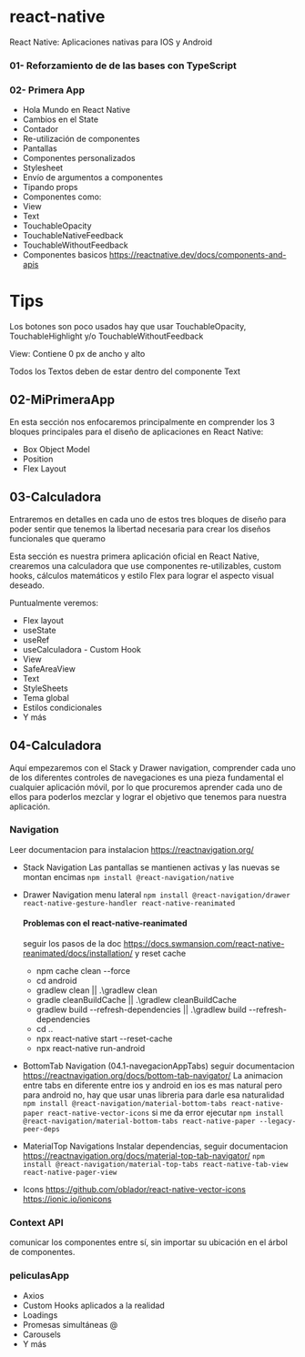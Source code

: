 # react-native
React Native: Aplicaciones nativas para IOS y Android

### 01- Reforzamiento de de las bases con TypeScript
### 02- Primera App
* Hola Mundo en React Native
* Cambios en el State
* Contador
* Re-utilización de componentes
* Pantallas
* Componentes personalizados
* Stylesheet
* Envío de argumentos a componentes
* Tipando props
* Componentes como:
* View
* Text
* TouchableOpacity
* TouchableNativeFeedback
* TouchableWithoutFeedback
* Componentes basicos https://reactnative.dev/docs/components-and-apis
# Tips
Los botones son poco usados hay que usar TouchableOpacity, TouchableHighlight y/o TouchableWithoutFeedback

View: Contiene 0 px de ancho y alto

Todos los Textos deben de estar dentro del componente Text

## 02-MiPrimeraApp
En esta sección nos enfocaremos principalmente en comprender los 3 bloques principales para el diseño de aplicaciones en React Native:

* Box Object Model
* Position
* Flex Layout

## 03-Calculadora
Entraremos en detalles en cada uno de estos tres bloques de diseño para poder sentir que tenemos la libertad necesaria para crear los diseños funcionales que queramo

Esta sección es nuestra primera aplicación oficial en React Native, crearemos una calculadora que use componentes re-utilizables, custom hooks, cálculos matemáticos y estilo Flex para lograr el aspecto visual deseado.

Puntualmente veremos:
* Flex layout
* useState
* useRef
* useCalculadora - Custom Hook
* View
* SafeAreaView
* Text
* StyleSheets
* Tema global
* Estilos condicionales
* Y más

## 04-Calculadora
Aquí empezaremos con el Stack y Drawer navigation, comprender cada uno de los diferentes controles de navegaciones es una pieza fundamental el cualquier aplicación móvil, por lo que procuremos aprender cada uno de ellos para poderlos mezclar y lograr el objetivo que tenemos para nuestra aplicación.

### Navigation
Leer documentacion para instalacion https://reactnavigation.org/
* Stack Navigation
  Las pantallas se mantienen activas y las nuevas se montan encimas
  ```npm install @react-navigation/native```
* Drawer Navigation
  menu lateral
  ```npm install @react-navigation/drawer react-native-gesture-handler react-native-reanimated```
  #### Problemas con el react-native-reanimated
  seguir los pasos de la doc https://docs.swmansion.com/react-native-reanimated/docs/installation/ y reset cache
  * npm cache clean --force
  * cd android
  * gradlew clean || .\gradlew clean
  * gradle cleanBuildCache || .\gradlew cleanBuildCache
  * gradlew build --refresh-dependencies || .\gradlew build --refresh-dependencies
  * cd ..
  * npx react-native start --reset-cache
  * npx react-native run-android

* BottomTab Navigation (04.1-navegacionAppTabs)
  seguir documentacion https://reactnavigation.org/docs/bottom-tab-navigator/
  La animacion entre tabs en diferente entre ios y android
  en ios es mas natural pero para android no, hay que usar unas
  libreria para darle esa naturalidad
  ```npm install @react-navigation/material-bottom-tabs react-native-paper react-native-vector-icons```
  si me da error ejecutar 
  ```npm install @react-navigation/material-bottom-tabs react-native-paper --legacy-peer-deps```

* MaterialTop Navigations
  Instalar dependencias, seguir documentacion https://reactnavigation.org/docs/material-top-tab-navigator/
  ```npm install @react-navigation/material-top-tabs react-native-tab-view react-native-pager-view```

* Icons 
  https://github.com/oblador/react-native-vector-icons
  https://ionic.io/ionicons

### Context API
comunicar los componentes entre sí, sin importar su ubicación en el árbol de componentes.

### peliculasApp
* Axios
* Custom Hooks aplicados a la realidad
* Loadings
* Promesas simultáneas @
* Carousels
* Y más